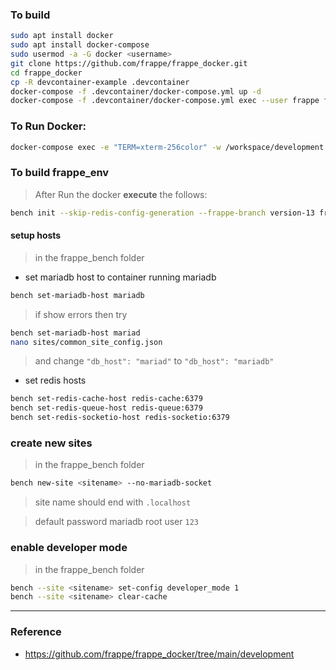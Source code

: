 ### To build
```sh
sudo apt install docker
sudo apt install docker-compose
sudo usermod -a -G docker <username>
git clone https://github.com/frappe/frappe_docker.git
cd frappe_docker
cp -R devcontainer-example .devcontainer
docker-compose -f .devcontainer/docker-compose.yml up -d
docker-compose -f .devcontainer/docker-compose.yml exec --user frappe frappe bash -c "sudo chown -R frappe:frappe ."
```

### To Run Docker:
```sh
docker-compose exec -e "TERM=xterm-256color" -w /workspace/development frappe bash
```

### To build frappe_env
> After  Run the docker **execute** the follows:

  ```sh
  bench init --skip-redis-config-generation --frappe-branch version-13 frappe-bench
  ```
#### setup hosts
> in the frappe_bench folder

- set mariadb host to container running mariadb
```sh
bench set-mariadb-host mariadb
```

> if show errors then try
```sh
bench set-mariadb-host mariad
nano sites/common_site_config.json
```
> and change `"db_host": "mariad"` to `"db_host": "mariadb"`

- set redis hosts
```sh
bench set-redis-cache-host redis-cache:6379
bench set-redis-queue-host redis-queue:6379
bench set-redis-socketio-host redis-socketio:6379
```

### create new sites
> in the frappe_bench folder

```sh
bench new-site <sitename> --no-mariadb-socket
```

> site name should end with `.localhost`

> default password mariadb root user  `123`

### enable developer mode
> in the frappe_bench folder

```sh
bench --site <sitename> set-config developer_mode 1
bench --site <sitename> clear-cache
```

----------------------------------------------------------------

### Reference
- <https://github.com/frappe/frappe_docker/tree/main/development>
